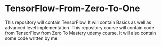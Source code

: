 # TensorFlow-From-Zero-To-One
This repository will contain TensorFlow. It will contain Basics as well as advanced level implementation. This repository course will contain code from TensorFlow from Zero To Mastery udemy course. It will also contain some code written by me. 
